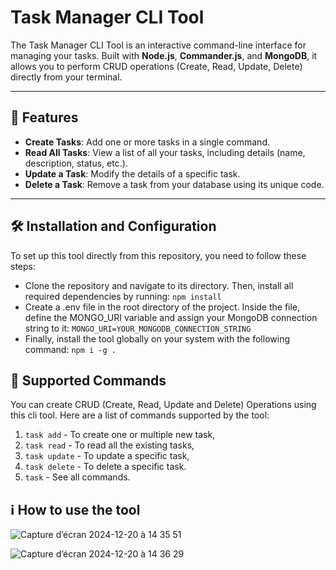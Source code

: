 # Task Manager CLI Tool

The Task Manager CLI Tool is an interactive command-line interface for managing your tasks. Built with **Node.js**, **Commander.js**, and **MongoDB**, it allows you to perform CRUD operations (Create, Read, Update, Delete) directly from your terminal.

---

## 🚀 Features

- **Create Tasks**: Add one or more tasks in a single command.
- **Read All Tasks**: View a list of all your tasks, including details (name, description, status, etc.).
- **Update a Task**: Modify the details of a specific task.
- **Delete a Task**: Remove a task from your database using its unique code.

---

## 🛠️ Installation and Configuration

To set up this tool directly from this repository, you need to follow these steps:

- Clone the repository and navigate to its directory. Then, install all required dependencies by running: `npm install`
- Create a .env file in the root directory of the project. Inside the file, define the MONGO_URI variable and assign your MongoDB connection string to it: `MONGO_URI=YOUR_MONGODB_CONNECTION_STRING`
- Finally, install the tool globally on your system with the following command: `npm i -g .`

## 📜 Supported Commands
You can create CRUD (Create, Read, Update and Delete) Operations using this cli tool. Here are a list of commands supported by the tool:
1. `task add` - To create one or multiple new task,
2. `task read` - To read all the existing tasks,
3. `task update` - To update a specific task, 
4. `task delete` - To delete a specific task.
5. `task` - See all commands.

## ℹ️ How to use the tool

![Capture d’écran 2024-12-20 à 14 35 51](https://github.com/user-attachments/assets/f7451188-2303-4a54-bb6d-ad78dbf3d66b)

![Capture d’écran 2024-12-20 à 14 36 29](https://github.com/user-attachments/assets/32387113-46fc-4a9d-9537-502aedd222c1)
